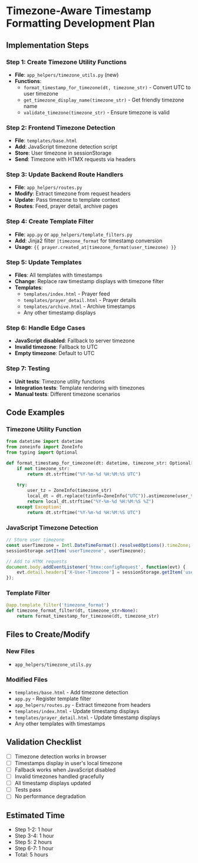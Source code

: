 # Timezone-Aware Timestamp Formatting Development Plan

## Implementation Steps

### Step 1: Create Timezone Utility Functions
- **File**: `app_helpers/timezone_utils.py` (new)
- **Functions**:
  - `format_timestamp_for_timezone(dt, timezone_str)` - Convert UTC to user timezone
  - `get_timezone_display_name(timezone_str)` - Get friendly timezone name
  - `validate_timezone(timezone_str)` - Ensure timezone is valid

### Step 2: Frontend Timezone Detection
- **File**: `templates/base.html`
- **Add**: JavaScript timezone detection script
- **Store**: User timezone in sessionStorage
- **Send**: Timezone with HTMX requests via headers

### Step 3: Update Backend Route Handlers
- **File**: `app_helpers/routes.py`
- **Modify**: Extract timezone from request headers
- **Update**: Pass timezone to template context
- **Routes**: Feed, prayer detail, archive pages

### Step 4: Create Template Filter
- **File**: `app.py` or `app_helpers/template_filters.py`
- **Add**: Jinja2 filter `|timezone_format` for timestamp conversion
- **Usage**: `{{ prayer.created_at|timezone_format(user_timezone) }}`

### Step 5: Update Templates
- **Files**: All templates with timestamps
- **Change**: Replace raw timestamp displays with timezone filter
- **Templates**:
  - `templates/index.html` - Prayer feed
  - `templates/prayer_detail.html` - Prayer details
  - `templates/archive.html` - Archive timestamps
  - Any other timestamp displays

### Step 6: Handle Edge Cases
- **JavaScript disabled**: Fallback to server timezone
- **Invalid timezone**: Fallback to UTC
- **Empty timezone**: Default to UTC

### Step 7: Testing
- **Unit tests**: Timezone utility functions
- **Integration tests**: Template rendering with timezones
- **Manual tests**: Different timezone scenarios

## Code Examples

### Timezone Utility Function
```python
from datetime import datetime
from zoneinfo import ZoneInfo
from typing import Optional

def format_timestamp_for_timezone(dt: datetime, timezone_str: Optional[str] = None) -> str:
    if not timezone_str:
        return dt.strftime("%Y-%m-%d %H:%M:%S UTC")
    
    try:
        user_tz = ZoneInfo(timezone_str)
        local_dt = dt.replace(tzinfo=ZoneInfo("UTC")).astimezone(user_tz)
        return local_dt.strftime("%Y-%m-%d %H:%M:%S %Z")
    except Exception:
        return dt.strftime("%Y-%m-%d %H:%M:%S UTC")
```

### JavaScript Timezone Detection
```javascript
// Store user timezone
const userTimezone = Intl.DateTimeFormat().resolvedOptions().timeZone;
sessionStorage.setItem('userTimezone', userTimezone);

// Add to HTMX requests
document.body.addEventListener('htmx:configRequest', function(evt) {
    evt.detail.headers['X-User-Timezone'] = sessionStorage.getItem('userTimezone') || 'UTC';
});
```

### Template Filter
```python
@app.template_filter('timezone_format')
def timezone_format_filter(dt, timezone_str=None):
    return format_timestamp_for_timezone(dt, timezone_str)
```

## Files to Create/Modify

### New Files
- `app_helpers/timezone_utils.py`

### Modified Files
- `templates/base.html` - Add timezone detection
- `app.py` - Register template filter
- `app_helpers/routes.py` - Extract timezone from headers
- `templates/index.html` - Update timestamp displays
- `templates/prayer_detail.html` - Update timestamp displays
- Any other templates with timestamps

## Validation Checklist
- [ ] Timezone detection works in browser
- [ ] Timestamps display in user's local timezone
- [ ] Fallback works when JavaScript disabled
- [ ] Invalid timezones handled gracefully
- [ ] All timestamp displays updated
- [ ] Tests pass
- [ ] No performance degradation

## Estimated Time
- Step 1-2: 1 hour
- Step 3-4: 1 hour  
- Step 5: 2 hours
- Step 6-7: 1 hour
- Total: 5 hours